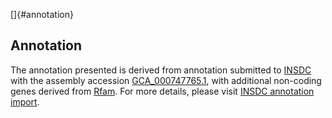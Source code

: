 []{#annotation}

Annotation
----------

The annotation presented is derived from annotation submitted to
[INSDC](http://www.insdc.org) with the assembly accession
[GCA\_000747765.1](http://www.ebi.ac.uk/ena/data/view/GCA_000747765.1),
with additional non-coding genes derived from
[Rfam](http://rfam.xfam.org/). For more details, please visit [INSDC
annotation
import](http://ensemblgenomes.org/info/data/insdc_annotation).
